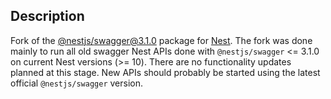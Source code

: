## Description

Fork of the [@nestjs/swagger@3.1.0](https://www.npmjs.com/package/@nestjs/swagger/v/3.1.0) package for [Nest](https://github.com/nestjs/nest).
The fork was done mainly to run all old swagger Nest APIs done with `@nestjs/swagger` <= 3.1.0 on current Nest versions (>= 10).
There are no functionality updates planned at this stage.
New APIs should probably be started using the latest official `@nestjs/swagger` version.
